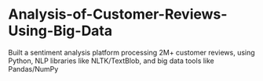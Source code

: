 # Analysis-of-Customer-Reviews-Using-Big-Data
Built a sentiment analysis platform processing 2M+ customer reviews, using Python, NLP libraries like NLTK/TextBlob, and big data tools like Pandas/NumPy

